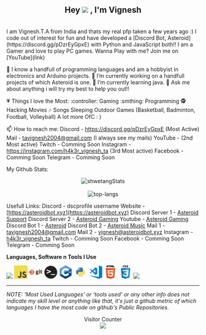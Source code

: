 <h2 align="center">Hey <img src="https://media.giphy.com/media/hvRJCLFzcasrR4ia7z/giphy.gif" width="25px"> , I'm Vignesh</a></h2>
<br>
I am Vignesh.T.A from India and thats my real pfp taken a few years ago :) 
I code out of interest for fun and have developed a [Discord Bot, Asteroid](https://discord.gg/pDzrEyGpxE) with Python and JavaScript both!!
I am a Gamer and love to play PC games. Wanna Play with me? Join me on [YouTube](link)

🔭 I know a handfull of programming languages and am a hobbyist in electronics and Arduino projects.
🔭 I’m currently working on a handfull projects of which Asteroid is one.
🌱 I’m currently learning java.
💬 Ask me about anything i will try my best to help you out!!

:heartpulse: Things I love the Most:
:controller: Gaming
:smthing: Programming
:detective: Hacking
Movies
:notes: Songs
Sleeping
Outdoor Games (Basketball, Badminton, Football, Volleyball)
A lot more OfC : )

📫 How to reach me:
Discord - https://discord.gg/pDzrEyGpxE (Most Active)
Mail - tavignesh2004@gmail.com (I always see my mails)
YouTube -  (2nd Most active)
Twitch - Comming Soon
Instagram - https://instagram.com/h4k3r_vignesh_ta (3rd Most active)
Facebook - Comming Soon
Telegram - Comming Soon


My Github Stats:
<p align="center">
  <img src="https://github-readme-stats.vercel.app/api?username=tavignesh&theme=dark&show_icons=true" alt="shwetangStats" />  
  <br />
  <br />
  <img src="https://github-readme-stats.vercel.app/api/top-langs/?username=tavignesh&layout=compact&theme=dark" alt="top-langs" />
</p>

Usefull Links:
Discord - dscprofile username
Website - [https://asteroidbot.xyz](https://asteroidbot.xyz)
Discord Server 1 - [Asteroid Support](https://discord.gg/pDzrEyGpxE)
Discord Server 2 - [Asteroid Gaming]()
Youtube - [Asteroid Gaming]()
Discord Bot 1 - [Asteroid]()
Discord Bot 2 - [Asteroid Music]()
Mail 1 - tavignesh2004@gmail.com
Mail 2 - vignesh@asteroidbot.xyz
Instagram - [h4k3r_vignesh_ta](https://instagram.com/h4k3r_vignesh_ta)
Twitch - Comming Soon
Facebook - Comming Soon
Telegram - Comming Soon

**Languages, Software n Tools I Use**

<code><img height="35rem" src="https://cdn4.iconfinder.com/data/icons/logos-3/600/React.js_logo-512.png" /></code>
<code><img height="35rem" src="https://raw.githubusercontent.com/github/explore/80688e429a7d4ef2fca1e82350fe8e3517d3494d/topics/javascript/javascript.png"></code>
<code><img height="35rem" src="https://raw.githubusercontent.com/github/explore/80688e429a7d4ef2fca1e82350fe8e3517d3494d/topics/git/git.png"></code>
<code><img height="35rem" src="https://raw.githubusercontent.com/github/explore/80688e429a7d4ef2fca1e82350fe8e3517d3494d/topics/terminal/terminal.png"></code>
<code><img height="35rem" src="https://raw.githubusercontent.com/github/explore/80688e429a7d4ef2fca1e82350fe8e3517d3494d/topics/cpp/cpp.png"></code>
<code><img height="35rem" src="https://raw.githubusercontent.com/github/explore/80688e429a7d4ef2fca1e82350fe8e3517d3494d/topics/python/python.png"></code>
<code><img alt="Visual Studio Code" height="35rem" src="https://raw.githubusercontent.com/github/explore/80688e429a7d4ef2fca1e82350fe8e3517d3494d/topics/visual-studio-code/visual-studio-code.png" /></code>
<code><img alt="HTML5" height="35rem" src="https://raw.githubusercontent.com/github/explore/80688e429a7d4ef2fca1e82350fe8e3517d3494d/topics/html/html.png" /></code>
<code><img alt="CSS3" height="35rem" src="https://raw.githubusercontent.com/github/explore/80688e429a7d4ef2fca1e82350fe8e3517d3494d/topics/css/css.png" /></code>
<code><img height="35rem" src="https://img.icons8.com/color/2x/bootstrap.png" /></code>

***
*NOTE: 'Most Used Languages' or 'tools used'  or any other info does not indicate my skill level or anything like that, it's just a github metric of which languages I have the most code on github's Public Repositories.*

<p align="center"> 
  Visitor Counter<br>
  <img src="https://profile-counter.glitch.me/tavignesh/count.svg" />
</p>
